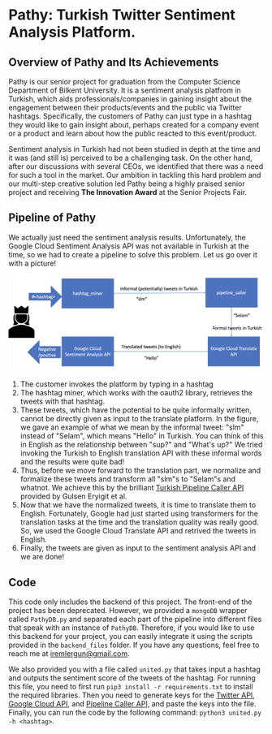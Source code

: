 # Pathy: Turkish Twitter Sentiment Analysis Platform. 

## Overview of Pathy and Its Achievements

Pathy is our senior project for graduation from the Computer Science Department of Bilkent University. It is a sentiment analysis platfrom in Turkish, which aids professionals/companies in gaining insight about the engagement between their products/events and the public via Twitter hashtags. Specifically, the customers of Pathy can just type in a hashtag they would like to gain insight about, perhaps created for a company event or a product and learn about how the public reacted to this event/product.

Sentiment analysis in Turkish had not been studied in depth at the time and it was (and still is) perceived to be a challenging task. On the other hand, after our discussions with several CEOs, we identified that there was a need for such a tool in the market. Our ambition in tackling this hard problem and our multi-step creative solution led Pathy being a highly praised senior project and receiving **The Innovation Award** at the Senior Projects Fair.

## Pipeline of Pathy

We actually just need the sentiment analysis results. Unfortunately, the Google Cloud Sentiment Analysis API was not available in Turkish at the time, so we had to create a pipeline to solve this problem. Let us go over it with a picture! 

![Alt text](pipeline.png?raw=true "Title")


1. The customer invokes the platform by typing in a hashtag
2. The hashtag miner, which works with the oauth2 library, retrieves the tweets with that hashtag. 
3. These tweets, which have the potential to be quite informally written, cannot be directly given as input to the translate platform. In the figure, we gave an example of what we mean by the informal tweet: "slm" instead of "Selam", which means "Hello" in Turkish. You can think of this in English as the relationship between "sup?" and "What's up?" We tried invoking the Turkish to English translation API with these informal words and the results were quite bad!
4. Thus, before we move forward to the translation part, we normalize and formalize these tweets and transform all "slm"s to "Selam"s and whatnot. We achieve this by the brilliant [Turkish Pipeline Caller API](https://github.com/0xferit/ITU-Turkish-NLP-Pipeline-Caller) provided by Gulsen Eryigit et al.
5. Now that we have the normalized tweets, it is time to translate them to English. Fortunately, Google had just started using transformers for the translation tasks at the time and the translation quality was really good. So, we used the Google Cloud Translate API and retrived the tweets in English.
6. Finally, the tweets are given as input to the sentiment analysis API and we are done!


## Code 
This code only includes the backend of this project. The front-end of the project has been deprecated. However, we provided a ```mongoDB``` wrapper called ```PathyDB.py``` and separated each part of the pipeline into different files that speak with an instance of ```PathyDB```. Therefore, if you would like to use this backend for your project, you can easily integrate it using the scripts provided in the ```backend_files``` folder. If you have any questions, feel free to reach me at iremlergun@gmail.com.

We also provided you with a file called ```united.py``` that takes input a hashtag and outputs the sentiment score of the tweets of the hashtag. For running this file, you need to first run ```pip3 install -r requirements.txt``` to install the required libraries. Then you need to generate keys for the [Twitter API](https://developer.twitter.com/en/docs/twitter-api), [Google Cloud API](https://cloud.google.com/docs/authentication/api-keys), and [Pipeline Caller API,](https://github.com/0xferit/ITU-Turkish-NLP-Pipeline-Caller) and paste the keys into the file. Finally, you can run the code by the following command: ```python3 united.py -h <hashtag>```. 